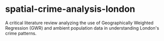 # spatial-crime-analysis-london
A critical literature review analyzing the use of Geographically Weighted Regression (GWR) and ambient population data in understanding London's crime patterns.
